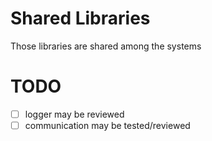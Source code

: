 # Shared Libraries

Those libraries are shared among the systems

# TODO

- [ ] logger may be reviewed
- [ ] communication may be tested/reviewed